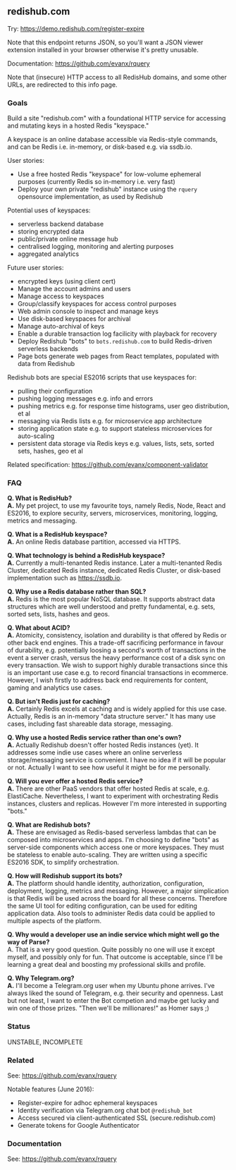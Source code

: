 
## redishub.com

Try: https://demo.redishub.com/register-expire

Note that this endpoint returns JSON, so you'll want a JSON viewer extension installed in your browser otherwise it's pretty unusable.

Documentation: https://github.com/evanx/rquery

Note that (insecure) HTTP access to all RedisHub domains, and some other URLs, are redirected to this info page.

### Goals 

Build a site "redishub.com" with a foundational HTTP service for accessing and mutating keys in a hosted Redis "keyspace." 

A keyspace is an online database accessible via Redis-style commands, and can be Redis i.e. in-memory, or disk-based e.g. via ssdb.io.

User stories:
- Use a free hosted Redis "keyspace" for low-volume ephemeral purposes (currently Redis so in-memory i.e. very fast)
- Deploy your own private "redishub" instance using the `rquery` opensource implementation, as used by Redishub

Potential uses of keyspaces:
- serverless backend database 
- storing encrypted data
- public/private online message hub
- centralised logging, monitoring and alerting purposes
- aggregated analytics

Future user stories:
- encrypted keys (using client cert)
- Manage the account admins and users
- Manage access to keyspaces
- Group/classify keyspaces for access control purposes
- Web admin console to inspect and manage keys
- Use disk-based keyspaces for archival
- Manage auto-archival of keys
- Enable a durable transaction log facilicity with playback for recovery
- Deploy Redishub "bots" to `bots.redishub.com` to build Redis-driven serverless backends
- Page bots generate web pages from React templates, populated with data from Redishub 

Redishub bots are special ES2016 scripts that use keyspaces for:
- pulling their configuration
- pushing logging messages e.g. info and errors
- pushing metrics e.g. for response time histograms, user geo distribution, et al
- messaging via Redis lists e.g. for microservice app architecture
- storing application state e.g. to support stateless microservices for auto-scaling
- persistent data storage via Redis keys e.g. values, lists, sets, sorted sets, hashes, geo et al

Related specification: https://github.com/evanx/component-validator

### FAQ 

<b>Q. What is RedisHub?</b> 
<br><b>A.</b> My pet project, to use my favourite toys, namely Redis, Node, React and ES2016, to explore security, servers, microservices, monitoring, logging, metrics and messaging.

<b>Q. What is a RedisHub keyspace?
<br>A.</b> An online Redis database partition, accessed via HTTPS.

<b>Q. What technology is behind a RedisHub keyspace?
<br>A.</b> Currently a multi-tenanted Redis instance. Later a multi-tenanted Redis Cluster, dedicated Redis instance, dedicated Redis Cluster, or disk-based implementation such as https://ssdb.io.

<b>Q. Why use a Redis database rather than SQL?
<br>A.</b> Redis is the most popular NoSQL database. It supports abstract data structures which are well understood and pretty fundamental, e.g. sets, sorted sets, lists, hashes and geos.

<b>Q. What about ACID?
<br>A.</b> Atomicity, consistency, isolation and durability is that offered by Redis or other back end engines. This a trade-off sacrificing performance in favour of durability, e.g. potentially loosing a second's worth of transactions in the event a server crash, versus the heavy performance cost of a disk sync on every transaction. We wish to support highly durable transactions since this is an important use case e.g. to record financial transactions in ecommerce. However, I wish firstly to address back end requirements for content, gaming and analytics use cases.

<b>Q. But isn't Redis just for caching?
<br>A.</b> Certainly Redis excels at caching and is widely applied for this use case. Actually, Redis is an in-memory "data structure server." It has many use cases, including fast shareable data storage, messaging.

<b>Q. Why use a hosted Redis service rather than one's own?
<br>A.</b> Actually Redishub doesn't offer hosted Redis instances (yet). It addresses some indie use cases where an online serverless storage/messaging service is convenient. I have no idea if it will be popular or not. Actually I want to see how useful it might be for me personally.

<b>Q. Will you ever offer a hosted Redis service?
<br>A.</b> There are other PaaS vendors that offer hosted Redis at scale, e.g. ElastiCache. Nevertheless, I want to experiment with orchestrating Redis instances, clusters and replicas. However I'm more interested in supporting "bots." 

<b>Q. What are Redishub bots?
<br>A.</b> These are envisaged as Redis-based serverless lambdas that can be composed into microservices and apps. 
I'm choosing to define "bots" as server-side components which access one or more keyspaces. They must be stateless to enable auto-scaling.
They are written using a specific ES2016 SDK, to simplify orchestration. 

<b>Q. How will Redishub support its bots?
<br>A.</b> The platform should handle identity, authorization, configuration, deployment, logging, metrics and messaging. However, a major simplication is that Redis will be used across the board for all these concerns. Therefore the same UI tool for editing configuration, can be used for editing application data. Also tools to administer Redis data could be applied to multiple aspects of the platform.

<b>Q. Why would a developer use an indie service which might well go the way of Parse?</b> 
<br>A.</b> That is a very good question. Quite possibly no one will use it except myself, and possibly only for fun. That outcome is acceptable, since I'll be learning a great deal and boosting my professional skills and profile.

<b>Q. Why Telegram.org?
<br>A.</b> I'll become a Telegram.org user when my Ubuntu phone arrives. I've always liked the sound of Telegram, e.g. their security and openness. Last but not least, I want to enter the Bot competion and maybe get lucky and win one of those prizes. "Then we'll be millionares!" as Homer says ;)


### Status

UNSTABLE, INCOMPLETE


### Related

See: https://github.com/evanx/rquery

Notable features (June 2016):
- Register-expire for adhoc ephemeral keyspaces
- Identity verification via Telegram.org chat bot `@redishub_bot`
- Access secured via client-authenticated SSL (secure.redishub.com)
- Generate tokens for Google Authenticator 

### Documentation

See: https://github.com/evanx/rquery

